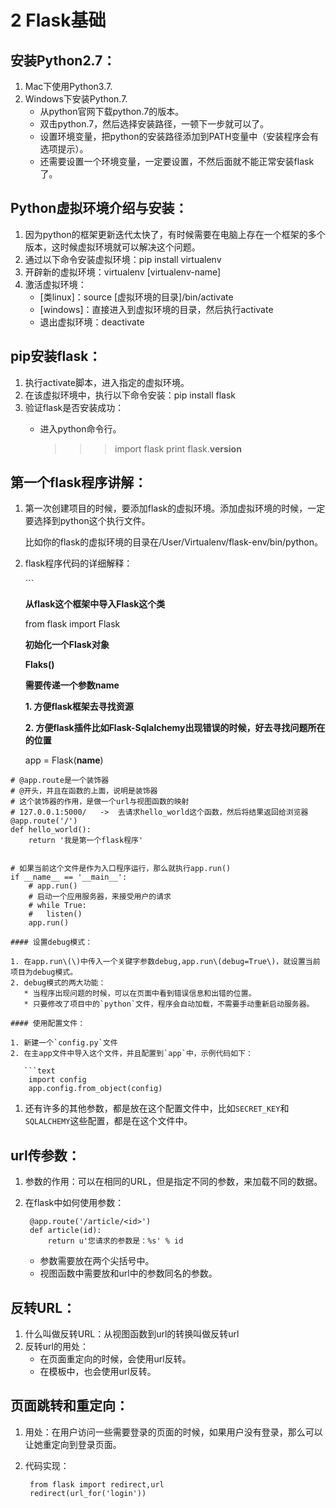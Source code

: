 # 2 Flask基础

## 安装Python2.7：

1. Mac下使用Python3.7.
2. Windows下安装Python.7.
   * 从python官网下载python.7的版本。
   * 双击python.7，然后选择安装路径，一顿下一步就可以了。
   * 设置环境变量，把python的安装路径添加到PATH变量中（安装程序会有选项提示）。
   * 还需要设置一个环境变量，一定要设置，不然后面就不能正常安装flask了。

## Python虚拟环境介绍与安装：

1. 因为python的框架更新迭代太快了，有时候需要在电脑上存在一个框架的多个版本，这时候虚拟环境就可以解决这个问题。
2. 通过以下命令安装虚拟环境：pip install virtualenv
3. 开辟新的虚拟环境：virtualenv \[virtualenv-name\]
4. 激活虚拟环境：
   * \[类linux\]：source \[虚拟环境的目录\]/bin/activate
   * \[windows\]：直接进入到虚拟环境的目录，然后执行activate
   * 退出虚拟环境：deactivate

## pip安装flask：

1. 执行activate脚本，进入指定的虚拟环境。
2. 在该虚拟环境中，执行以下命令安装：pip install flask
3. 验证flask是否安装成功：
   * 进入python命令行。

     > > > import flask print flask.**version**

## 第一个flask程序讲解：

1. 第一次创建项目的时候，要添加flask的虚拟环境。添加虚拟环境的时候，一定要选择到python这个执行文件。

   比如你的flask的虚拟环境的目录在/User/Virtualenv/flask-env/bin/python。

2. flask程序代码的详细解释：

   \`\`\`

   **从flask这个框架中导入Flask这个类**

   from flask import Flask

   **初始化一个Flask对象**

   **Flaks\(\)**

   **需要传递一个参数name**

   **1. 方便flask框架去寻找资源**

   **2. 方便flask插件比如Flask-Sqlalchemy出现错误的时候，好去寻找问题所在的位置**

   app = Flask\(**name**\)

```text
# @app.route是一个装饰器
# @开头，并且在函数的上面，说明是装饰器
# 这个装饰器的作用，是做一个url与视图函数的映射
# 127.0.0.1:5000/   ->  去请求hello_world这个函数，然后将结果返回给浏览器
@app.route('/')
def hello_world():
    return '我是第一个flask程序'


# 如果当前这个文件是作为入口程序运行，那么就执行app.run()
if __name__ == '__main__':
    # app.run()
    # 启动一个应用服务器，来接受用户的请求
    # while True:
    #   listen()
    app.run()
```

```text
#### 设置debug模式：

1. 在app.run\(\)中传入一个关键字参数debug,app.run\(debug=True\)，就设置当前项目为debug模式。
2. debug模式的两大功能：
   * 当程序出现问题的时候，可以在页面中看到错误信息和出错的位置。
   * 只要修改了项目中的`python`文件，程序会自动加载，不需要手动重新启动服务器。

#### 使用配置文件：

1. 新建一个`config.py`文件
2. 在主app文件中导入这个文件，并且配置到`app`中，示例代码如下：

   ```text
    import config
    app.config.from_object(config)
```

1. 还有许多的其他参数，都是放在这个配置文件中，比如`SECRET_KEY`和`SQLALCHEMY`这些配置，都是在这个文件中。

## url传参数：

1. 参数的作用：可以在相同的URL，但是指定不同的参数，来加载不同的数据。
2. 在flask中如何使用参数：

   ```text
    @app.route('/article/<id>')
    def article(id):
        return u'您请求的参数是：%s' % id
   ```

   * 参数需要放在两个尖括号中。
   * 视图函数中需要放和url中的参数同名的参数。

## 反转URL：

1. 什么叫做反转URL：从视图函数到url的转换叫做反转url
2. 反转url的用处：
   * 在页面重定向的时候，会使用url反转。
   * 在模板中，也会使用url反转。

## 页面跳转和重定向：

1. 用处：在用户访问一些需要登录的页面的时候，如果用户没有登录，那么可以让她重定向到登录页面。
2. 代码实现：

   ```text
    from flask import redirect,url
    redirect(url_for('login'))
   ```



